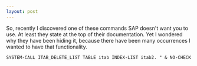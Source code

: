 ```yaml
---
layout: post
---
```


So, recently I discovered one of these commands SAP doesn't want you to use. At least they state at the top of their documentation. Yet I wondered why they have been hiding it, because there have been many occurrences I wanted to have that functionality.

    SYSTEM-CALL ITAB_DELETE_LIST TABLE itab INDEX-LIST itab2. " & NO-CHECK
